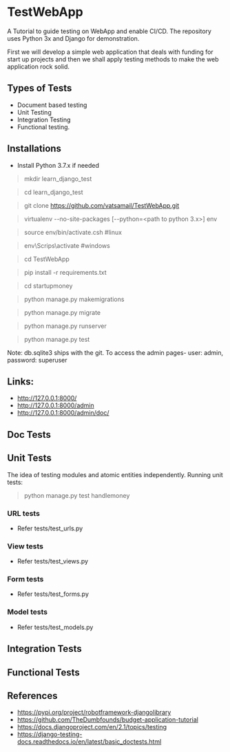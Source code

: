 # TestWebApp
A Tutorial to guide testing on WebApp and enable CI/CD. The repository uses Python 3x and Django for demonstration.

First we will develop a simple web application that deals with funding for start up projects and then we shall apply testing methods to make the web application rock solid.

## Types of Tests
* Document based testing
* Unit Testing
* Integration Testing
* Functional testing.

## Installations
* Install Python 3.7.x if needed
> mkdir learn_django_test

> cd learn_django_test

> git clone https://github.com/vatsamail/TestWebApp.git

> virtualenv --no-site-packages [--python=<path to python 3.x>] env

> source env/bin/activate.csh #linux

> env\Scrips\activate #windows

> cd TestWebApp

> pip install -r requirements.txt

> cd startupmoney

> python manage.py makemigrations

> python manage.py migrate

> python manage.py runserver

> python manage.py test

Note: db.sqlite3 ships with the git. To access the admin pages- user: admin, password: superuser

## Links:
- http://127.0.0.1:8000/
- http://127.0.0.1:8000/admin
- http://127.0.0.1:8000/admin/doc/

## Doc Tests

## Unit Tests
The idea of testing modules and atomic entities independently.
Running unit tests:

>python manage.py test handlemoney
### URL tests
- Refer tests/test_urls.py
### View tests
- Refer tests/test_views.py
### Form tests
- Refer tests/test_forms.py
### Model tests
- Refer tests/test_models.py
## Integration Tests

## Functional Tests

## References
* https://pypi.org/project/robotframework-djangolibrary
* https://github.com/TheDumbfounds/budget-application-tutorial
* https://docs.djangoproject.com/en/2.1/topics/testing
* https://django-testing-docs.readthedocs.io/en/latest/basic_doctests.html
